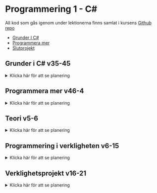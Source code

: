 
# Programmering 1 - C#
All kod som gås igenom under lektionerna finns samlat i kursens [Github repo](https://github.com/AmigosCoding/Programming-1--TE20C)

* [Grunder I C#]()
* [Programmera mer]()
* [Slutprojekt]()



## Grunder i C# v35-45
<details>
<summary>Klicka här för att se planering </summary>

|Vecka | Avsnitt| Resurser|
|-----|------| ------ |
|35| Komma igång |Lägg till länk, teori, skriva ut i konsol |
|36| Inspirationskodning | Lägg till länk |
|37| Introduktion till C# och .Net Framework | Lägg till länk |
|38| Primitiva typer Datatyper och uttryck | Lägg till länk |
|39| Icke primitiva typer | Lägg till länk |
|40| Kontrollflöde | Lägg till länk |
|41| Kontrollflöde | Lägg till länk |
|42| Array och listor | Lägg till länk |
|43| Arbeta med datum | Lägg till länk |
|44| Projekt | Lägg till länk |
|45| Projekt  | Lägg till länk |
|46| Projekt | Lägg till länk |
</details>

## Programmera mer v46-4
<details>
 <summary>Klicka här för att se planering</summary>

|Vecka | Avsnitt| Resurser|
|-----|------| ------ |
|47| Arbeta med strängar och listor  |Lägg till länk|
|48| Arrays (djupare) | Lägg till länk |
|49| Listor  | Lägg till länk |
|50| Metoder | Lägg till länk |
|51| Metoder | Lägg till länk |
|2| Repetion | Lägg till länk |
|3| Repetion | Lägg till länk |
|4| Terminsprov  | Lägg till länk |
</details>

## Teori v5-6
<details>
 <summary>Klicka här för att se planering</summary>

|Vecka | Avsnitt| Resurser|
|-----|------| ------ |
|5| Programmeringens roll i samhället | Lägg till länk |
|6| Inlämnings uppgift | Lägg till länk |
</details>


## Programmering i verkligheten v6-15
<details>
 <summary>Klicka här för att se planering</summary>

|Vecka | Avsnitt| Resurser|
|-----|------| ------ |
|6| Felhantering | Lägg till länk |
|8|  Felhantering | Lägg till länk |
|9|  Filhantering | Lägg till länk |
|10| Filhantering  | Lägg till länk |
|11| uppgift  | Lägg till länk |
|12| uppgift | Lägg till länk |
|13| Repetition | Lägg till länk |
|15| --- | Lägg till länk |
</details>


## Verklighetsprojekt v16-21
<details>
 <summary>Klicka här för att se planering</summary>

|Vecka | Avsnitt| Resurser|
|-----|------| ------ |
|16| Introduktion till projekt (samt val av projekt) | Lägg till länk |
|17| Projekt  | Lägg till länk |
|18| Projekt  | Lägg till länk |
|19| Projekt  | Lägg till länk |
|20| Tid för komplettering  | Lägg till länk |
|21| Tid för komplettering  | Lägg till länk |

</details>








